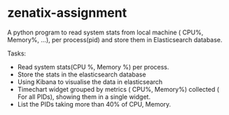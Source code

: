 # zenatix-assignment
A python program to read system stats from local machine ( CPU%, Memory%, …), per process(pid) and store them in Elasticsearch database.

Tasks:
-  Read system stats(CPU %, Memory %) per process.
-  Store the stats in the elasticsearch database
-  Using Kibana to visualise the data in elasticsearch
-  Timechart widget grouped by metrics ( CPU%, Memory%) collected ( For all PIDs), showing them in a single widget.
-  List the PIDs taking more than 40% of CPU, Memory.
